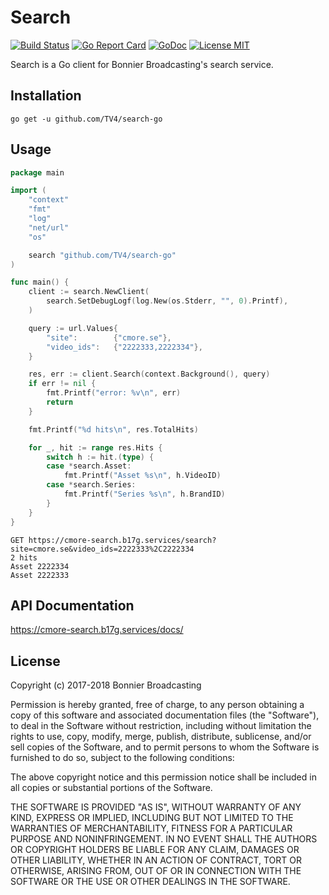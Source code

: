 # Search

[![Build Status](https://travis-ci.org/TV4/search-go.svg?branch=master)](https://travis-ci.org/TV4/search-go)
[![Go Report Card](https://goreportcard.com/badge/github.com/TV4/search-go)](https://goreportcard.com/report/github.com/TV4/search-go)
[![GoDoc](https://img.shields.io/badge/godoc-reference-blue.svg?style=flat)](https://godoc.org/github.com/TV4/search-go)
[![License MIT](https://img.shields.io/badge/license-MIT-lightgrey.svg?style=flat)](https://github.com/TV4/search-go#license)

Search is a Go client for Bonnier Broadcasting's search service.

## Installation
```
go get -u github.com/TV4/search-go
```

## Usage
```go
package main

import (
	"context"
	"fmt"
	"log"
	"net/url"
	"os"

	search "github.com/TV4/search-go"
)

func main() {
	client := search.NewClient(
		search.SetDebugLogf(log.New(os.Stderr, "", 0).Printf),
	)

	query := url.Values{
		"site":        {"cmore.se"},
		"video_ids":   {"2222333,2222334"},
	}

	res, err := client.Search(context.Background(), query)
	if err != nil {
		fmt.Printf("error: %v\n", err)
		return
	}

	fmt.Printf("%d hits\n", res.TotalHits)

	for _, hit := range res.Hits {
		switch h := hit.(type) {
		case *search.Asset:
			fmt.Printf("Asset %s\n", h.VideoID)
		case *search.Series:
			fmt.Printf("Series %s\n", h.BrandID)
		}
	}
}
```

```
GET https://cmore-search.b17g.services/search?site=cmore.se&video_ids=2222333%2C2222334
2 hits
Asset 2222334
Asset 2222333
```

## API Documentation

https://cmore-search.b17g.services/docs/

## License

Copyright (c) 2017-2018 Bonnier Broadcasting

Permission is hereby granted, free of charge, to any person obtaining a copy of
this software and associated documentation files (the "Software"), to deal in
the Software without restriction, including without limitation the rights to
use, copy, modify, merge, publish, distribute, sublicense, and/or sell copies of
the Software, and to permit persons to whom the Software is furnished to do so,
subject to the following conditions:

The above copyright notice and this permission notice shall be included in all
copies or substantial portions of the Software.

THE SOFTWARE IS PROVIDED "AS IS", WITHOUT WARRANTY OF ANY KIND, EXPRESS OR
IMPLIED, INCLUDING BUT NOT LIMITED TO THE WARRANTIES OF MERCHANTABILITY, FITNESS
FOR A PARTICULAR PURPOSE AND NONINFRINGEMENT. IN NO EVENT SHALL THE AUTHORS OR
COPYRIGHT HOLDERS BE LIABLE FOR ANY CLAIM, DAMAGES OR OTHER LIABILITY, WHETHER
IN AN ACTION OF CONTRACT, TORT OR OTHERWISE, ARISING FROM, OUT OF OR IN
CONNECTION WITH THE SOFTWARE OR THE USE OR OTHER DEALINGS IN THE SOFTWARE.
